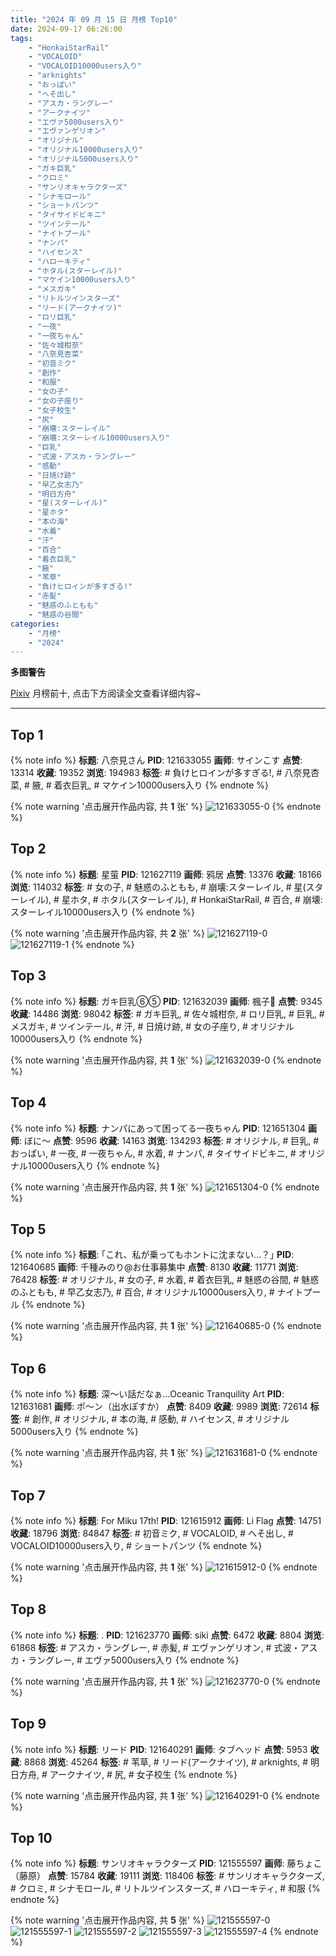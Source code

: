 ```yaml
---
title: "2024 年 09 月 15 日 月榜 Top10"
date: 2024-09-17 06:26:00
tags:
    - "HonkaiStarRail"
    - "VOCALOID"
    - "VOCALOID10000users入り"
    - "arknights"
    - "おっぱい"
    - "へそ出し"
    - "アスカ・ラングレー"
    - "アークナイツ"
    - "エヴァ5000users入り"
    - "エヴァンゲリオン"
    - "オリジナル"
    - "オリジナル10000users入り"
    - "オリジナル5000users入り"
    - "ガキ巨乳"
    - "クロミ"
    - "サンリオキャラクターズ"
    - "シナモロール"
    - "ショートパンツ"
    - "タイサイドビキニ"
    - "ツインテール"
    - "ナイトプール"
    - "ナンパ"
    - "ハイセンス"
    - "ハローキティ"
    - "ホタル(スターレイル)"
    - "マケイン10000users入り"
    - "メスガキ"
    - "リトルツインスターズ"
    - "リード(アークナイツ)"
    - "ロリ巨乳"
    - "一夜"
    - "一夜ちゃん"
    - "佐々城柑奈"
    - "八奈見杏菜"
    - "初音ミク"
    - "創作"
    - "和服"
    - "女の子"
    - "女の子座り"
    - "女子校生"
    - "尻"
    - "崩壊:スターレイル"
    - "崩壊:スターレイル10000users入り"
    - "巨乳"
    - "式波・アスカ・ラングレー"
    - "感動"
    - "日焼け跡"
    - "早乙女志乃"
    - "明日方舟"
    - "星(スターレイル)"
    - "星ホタ"
    - "本の海"
    - "水着"
    - "汗"
    - "百合"
    - "着衣巨乳"
    - "腋"
    - "苇草"
    - "負けヒロインが多すぎる!"
    - "赤髪"
    - "魅惑のふともも"
    - "魅惑の谷間"
categories:
    - "月榜"
    - "2024"
---
```


<i class="fa fa-triangle-exclamation"></i>**多图警告**<i class="fa fa-triangle-exclamation"></i>

[Pixiv](https://www.pixiv.net/) 月榜前十, 点击下方阅读全文查看详细内容~

<!-- more -->

---

## Top 1

{% note info %}
**标题**: 八奈見さん
**PID**: 121633055 **画师**: サインこす
**点赞**: 13314 **收藏**: 19352 **浏览**: 194983
**标签**: # 負けヒロインが多すぎる!, # 八奈見杏菜, # 腋, # 着衣巨乳, # マケイン10000users入り
{% endnote %}

{% note warning '点击展开作品内容, 共 **1** 张' %}
![121633055-0](https://i.pixiv.re/img-original/img/2024/08/19/10/19/03/121633055_p0.png)
{% endnote %}

## Top 2

{% note info %}
**标题**: 星萤
**PID**: 121627119 **画师**: 鸦居
**点赞**: 13376 **收藏**: 18166 **浏览**: 114032
**标签**: # 女の子, # 魅惑のふともも, # 崩壊:スターレイル, # 星(スターレイル), # 星ホタ, # ホタル(スターレイル), # HonkaiStarRail, # 百合, # 崩壊:スターレイル10000users入り
{% endnote %}

{% note warning '点击展开作品内容, 共 **2** 张' %}
![121627119-0](https://i.pixiv.re/img-original/img/2024/08/19/01/38/57/121627119_p0.jpg)
![121627119-1](https://i.pixiv.re/img-original/img/2024/08/19/01/38/57/121627119_p1.jpg)
{% endnote %}

## Top 3

{% note info %}
**标题**: ガキ巨乳⑥⑤
**PID**: 121632039 **画师**: 楓子🍁
**点赞**: 9345 **收藏**: 14486 **浏览**: 98042
**标签**: # ガキ巨乳, # 佐々城柑奈, # ロリ巨乳, # 巨乳, # メスガキ, # ツインテール, # 汗, # 日焼け跡, # 女の子座り, # オリジナル10000users入り
{% endnote %}

{% note warning '点击展开作品内容, 共 **1** 张' %}
![121632039-0](https://i.pixiv.re/img-original/img/2024/08/19/08/00/04/121632039_p0.jpg)
{% endnote %}

## Top 4

{% note info %}
**标题**: ナンパにあって困ってる一夜ちゃん
**PID**: 121651304 **画师**: ぼに～
**点赞**: 9596 **收藏**: 14163 **浏览**: 134293
**标签**: # オリジナル, # 巨乳, # おっぱい, # 一夜, # 一夜ちゃん, # 水着, # ナンパ, # タイサイドビキニ, # オリジナル10000users入り
{% endnote %}

{% note warning '点击展开作品内容, 共 **1** 张' %}
![121651304-0](https://i.pixiv.re/img-original/img/2024/08/19/23/02/50/121651304_p0.jpg)
{% endnote %}

## Top 5

{% note info %}
**标题**: ｢これ、私が乗ってもホントに沈まない…？｣
**PID**: 121640685 **画师**: 千種みのり@お仕事募集中
**点赞**: 8130 **收藏**: 11771 **浏览**: 76428
**标签**: # オリジナル, # 女の子, # 水着, # 着衣巨乳, # 魅惑の谷間, # 魅惑のふともも, # 早乙女志乃, # 百合, # オリジナル10000users入り, # ナイトプール
{% endnote %}

{% note warning '点击展开作品内容, 共 **1** 张' %}
![121640685-0](https://i.pixiv.re/img-original/img/2024/08/19/17/11/52/121640685_p0.jpg)
{% endnote %}

## Top 6

{% note info %}
**标题**: 深～い話だなぁ…Oceanic Tranquility Art
**PID**: 121631681 **画师**: ポ～ン（出水ぽすか）
**点赞**: 8409 **收藏**: 9989 **浏览**: 72614
**标签**: # 創作, # オリジナル, # 本の海, # 感動, # ハイセンス, # オリジナル5000users入り
{% endnote %}

{% note warning '点击展开作品内容, 共 **1** 张' %}
![121631681-0](https://i.pixiv.re/img-original/img/2024/08/19/07/30/01/121631681_p0.jpg)
{% endnote %}

## Top 7

{% note info %}
**标题**: For Miku 17th!
**PID**: 121615912 **画师**: Li Flag
**点赞**: 14751 **收藏**: 18796 **浏览**: 84847
**标签**: # 初音ミク, # VOCALOID, # へそ出し, # VOCALOID10000users入り, # ショートパンツ
{% endnote %}

{% note warning '点击展开作品内容, 共 **1** 张' %}
![121615912-0](https://i.pixiv.re/img-original/img/2024/08/18/20/45/21/121615912_p0.jpg)
{% endnote %}

## Top 8

{% note info %}
**标题**: .
**PID**: 121623770 **画师**: siki
**点赞**: 6472 **收藏**: 8804 **浏览**: 61868
**标签**: # アスカ・ラングレー, # 赤髪, # エヴァンゲリオン, # 式波・アスカ・ラングレー, # エヴァ5000users入り
{% endnote %}

{% note warning '点击展开作品内容, 共 **1** 张' %}
![121623770-0](https://i.pixiv.re/img-original/img/2024/08/19/00/00/27/121623770_p0.jpg)
{% endnote %}

## Top 9

{% note info %}
**标题**: リード
**PID**: 121640291 **画师**: タブヘッド
**点赞**: 5953 **收藏**: 8868 **浏览**: 45264
**标签**: # 苇草, # リード(アークナイツ), # arknights, # 明日方舟, # アークナイツ, # 尻, # 女子校生
{% endnote %}

{% note warning '点击展开作品内容, 共 **1** 张' %}
![121640291-0](https://i.pixiv.re/img-original/img/2024/08/19/16/52/51/121640291_p0.jpg)
{% endnote %}

## Top 10

{% note info %}
**标题**: サンリオキャラクターズ
**PID**: 121555597 **画师**: 藤ちょこ（藤原）
**点赞**: 15784 **收藏**: 19111 **浏览**: 118406
**标签**: # サンリオキャラクターズ, # クロミ, # シナモロール, # リトルツインスターズ, # ハローキティ, # 和服
{% endnote %}

{% note warning '点击展开作品内容, 共 **5** 张' %}
![121555597-0](https://i.pixiv.re/img-original/img/2024/08/17/00/01/38/121555597_p0.png)
![121555597-1](https://i.pixiv.re/img-original/img/2024/08/17/00/01/38/121555597_p1.png)
![121555597-2](https://i.pixiv.re/img-original/img/2024/08/17/00/01/38/121555597_p2.png)
![121555597-3](https://i.pixiv.re/img-original/img/2024/08/17/00/01/38/121555597_p3.png)
![121555597-4](https://i.pixiv.re/img-original/img/2024/08/17/00/01/38/121555597_p4.png)
{% endnote %}
